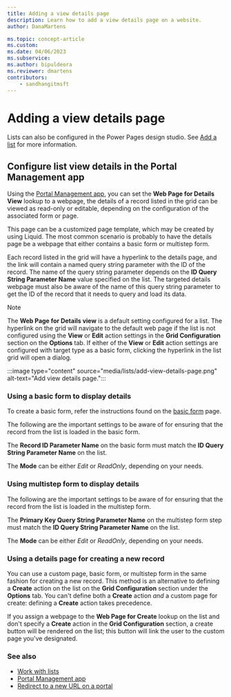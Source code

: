 ```yaml
---
title: Adding a view details page
description: Learn how to add a view details page on a website.
author: DanaMartens

ms.topic: concept-article
ms.custom: 
ms.date: 04/06/2023
ms.subservice: 
ms.author: bipuldeora
ms.reviewer: dmartens
contributors:
    - sandhangitmsft
---
```


# Adding a view details page

Lists can also be configured in the Power Pages design studio. See [Add a list](../getting-started/add-list.md) for more information.

## Configure list view details in the Portal Management app

Using the [Portal Management app](portal-management-app.md), you can set the **Web Page for Details View** lookup to a webpage, the details of a record listed in the grid can be viewed as read-only or editable, depending on the configuration of the associated form or page.

This page can be a customized page template, which may be created by using Liquid. The most common scenario is probably to have the details page be a webpage that either contains a basic form or multistep form.

Each record listed in the grid will have a hyperlink to the details page, and the link will contain a named query string parameter with the ID of the record. The name of the query string parameter depends on the **ID Query String Parameter Name** value specified on the list. The targeted details webpage must also be aware of the name of this query string parameter to get the ID of the record that it needs to query and load its data.

> [!NOTE]
> The **Web Page for Details view** is a default setting configured for a list. The hyperlink on the grid will navigate to the default web page if the list is not configured using the **View** or **Edit** action settings in the **Grid Configuration** section on the **Options** tab. If either of the **View** or **Edit** action settings are configured with target type as a basic form, clicking the hyperlink in the list grid will open a dialog.

:::image type="content" source="media/lists/add-view-details-page.png" alt-text="Add view details page.":::

### Using a basic form to display details

To create a basic form, refer the instructions found on the [basic form](basic-forms.md) page.

The following are the important settings to be aware of for ensuring that the record from the list is loaded in the basic form.

The **Record ID Parameter Name** on the basic form must match the **ID Query String Parameter Name** on the list.

The **Mode** can be either *Edit* or *ReadOnly*, depending on your needs.

### Using multistep form to display details

The following are the important settings to be aware of for ensuring that the record from the list is loaded in the multistep form.

The **Primary Key Query String Parameter Name** on the multistep form step must match the **ID Query String Parameter Name** on the list.

The **Mode** can be either *Edit* or *ReadOnly*, depending on your needs.

### Using a details page for creating a new record

You can use a custom page, basic form, or multistep form in the same fashion for creating a new record. This method is an alternative to defining a **Create** action on the list on the **Grid Configuration** section under the **Options** tab. You can't define both a **Create** action *and* a custom page for create: defining a **Create** action takes precedence.

If you assign a webpage to the **Web Page for Create** lookup on the list and don't specify a **Create** action in the **Grid Configuration** section, a create button will be rendered on the list; this button will link the user to the custom page you've designated.

### See also

- [Work with lists](lists.md)
- [Portal Management app](portal-management-app.md)  
- [Redirect to a new URL on a portal](add-redirect-url.md)
